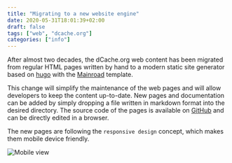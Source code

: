 ```yaml
---
title: "Migrating to a new website engine"
date: 2020-05-31T18:01:39+02:00
draft: false
tags: ["web", "dcache.org"]
categories: ["info"]
---
```


After almost two decades, the dCache.org web content has been migrated from regular
HTML pages written by hand to a modern static site generator based on [hugo](https://gohugo.io) with the [Mainroad](https://github.com/Vimux/Mainroad) template.

This change will simplify the maintenance of the web pages and will allow developers to keep
the content up-to-date. New pages and documentation can be added by simply dropping a file written in markdown format into the desired directory. The source code of the pages is available on [GitHub](https://github.com/dCache/www-dcache-org.git) and can be directly edited in a browser.

The new pages are following the `responsive design` concept, which makes them mobile device friendly.

![Mobile view][mobile-screenshot]

[mobile-screenshot]: ../../img/new-site-mobile.jpg
